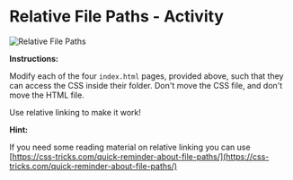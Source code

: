 # Relative File Paths - Activity

![Relative File Paths](https://github.com/cslewislives/frontend-prework/tree/7c7bc1ab2155c31482f755a757c91f4efcc6e770/.gitbook/assets/image%20%2837%29.png)

**Instructions:**

Modify each of the four `index.html` pages, provided above, such that they can access the CSS inside their folder. Don't move the CSS file, and don't move the HTML file.

Use relative linking to make it work!

**Hint:**

If you need some reading material on relative linking you can use [https://css-tricks.com/quick-reminder-about-file-paths/](https://css-tricks.com/quick-reminder-about-file-paths/)

